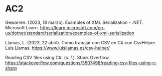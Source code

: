 # AC2

Gewarren. (2023, 18 marzo). Examples of XML Serialization - .NET. Microsoft Learn. https://learn.microsoft.com/en-us/dotnet/standard/serialization/examples-of-xml-serialization 

Llamas, L. (2023, 22 abril). Cómo trabajar con CSV en C# con CsvHelper. Luis Llamas. https://www.luisllamas.es/csv-helper/ 

Reading CSV files using C#. (s. f.). Stack Overflow. https://stackoverflow.com/questions/3507498/reading-csv-files-using-c-sharp
